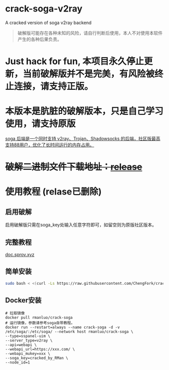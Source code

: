 # crack-soga-v2ray
 A cracked version of soga v2ray backend

> 破解版可能存在各种未知的风险，请自行判断后使用，本人不对使用本软件产生的各种后果负责。
# Just hack for fun, 本项目永久停止更新，当前破解版并不是完美，有风险被终止连接，请支持正版。

# 本版本是肮脏的破解版本，只是自己学习使用，请支持原版

[soga 后端是一个同时支持 v2ray、Trojan、Shadowsocks 的后端，社区版最高支持88用户，优化了长时间运行的内存占用。](https://github.com/sprov065/soga)

# ~~破解二进制文件下载地址：[release](https://github.com/RManLuo/crack-soga-v2ray/releases)~~

# 使用教程 (relase已删除)

## 启用破解

启用破解版只需在soga_key处输入任意字符即可，如留空则为原版社区版本。

## 完整教程

[doc.sprov.xyz](https://doc.sprov.xyz/)

## 简单安装

``` bash
sudo bash < <(curl -Ls https://raw.githubusercontent.com/ChengFork/crack-soga-v2ray/master/install.sh)
```

## Docker安装

```
# 拉取镜像
docker pull rmanluo/crack-soga
# 运行镜像，参数请参考soga自带教程。
docker run --restart=always --name crack-soga -d -v /etc/soga/:/etc/soga/ --network host rmanluo/crack-soga \
--type=sspanel-uim \
--server_type=v2ray \
--api=webapi \
--webapi_url=https://xxx.com/ \
--webapi_mukey=xxx \
--soga_key=cracked_by_RMan \
--node_id=1
```

